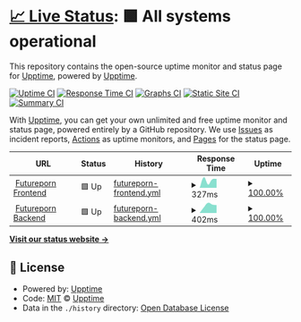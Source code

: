 # [📈 Live Status](https://status.futureporn.net): <!--live status--> **🟩 All systems operational**

This repository contains the open-source uptime monitor and status page for [Upptime](https://upptime.js.org), powered by [Upptime](https://github.com/upptime/upptime).

[![Uptime CI](https://github.com/upptime/upptime/workflows/Uptime%20CI/badge.svg)](https://github.com/upptime/upptime/actions?query=workflow%3A%22Uptime+CI%22)
[![Response Time CI](https://github.com/upptime/upptime/workflows/Response%20Time%20CI/badge.svg)](https://github.com/upptime/upptime/actions?query=workflow%3A%22Response+Time+CI%22)
[![Graphs CI](https://github.com/upptime/upptime/workflows/Graphs%20CI/badge.svg)](https://github.com/upptime/upptime/actions?query=workflow%3A%22Graphs+CI%22)
[![Static Site CI](https://github.com/upptime/upptime/workflows/Static%20Site%20CI/badge.svg)](https://github.com/upptime/upptime/actions?query=workflow%3A%22Static+Site+CI%22)
[![Summary CI](https://github.com/upptime/upptime/workflows/Summary%20CI/badge.svg)](https://github.com/upptime/upptime/actions?query=workflow%3A%22Summary+CI%22)

With [Upptime](https://upptime.js.org), you can get your own unlimited and free uptime monitor and status page, powered entirely by a GitHub repository. We use [Issues](https://github.com/upptime/upptime/issues) as incident reports, [Actions](https://github.com/upptime/upptime/actions) as uptime monitors, and [Pages](https://status.futureporn.net) for the status page.

<!--start: status pages-->
<!-- This summary is generated by Upptime (https://github.com/upptime/upptime) -->
<!-- Do not edit this manually, your changes will be overwritten -->
<!-- prettier-ignore -->
| URL | Status | History | Response Time | Uptime |
| --- | ------ | ------- | ------------- | ------ |
| <img alt="" src="https://icons.duckduckgo.com/ip3/futureporn.net.ico" height="13"> [Futureporn Frontend](https://futureporn.net) | 🟩 Up | [futureporn-frontend.yml](https://github.com/insanity54/futureporn-status/commits/HEAD/history/futureporn-frontend.yml) | <details><summary><img alt="Response time graph" src="./graphs/futureporn-frontend/response-time-week.png" height="20"> 327ms</summary><br><a href="https://status.futureporn.net/history/futureporn-frontend"><img alt="Response time 327" src="https://img.shields.io/endpoint?url=https%3A%2F%2Fraw.githubusercontent.com%2Finsanity54%2Ffutureporn-status%2FHEAD%2Fapi%2Ffutureporn-frontend%2Fresponse-time.json"></a><br><a href="https://status.futureporn.net/history/futureporn-frontend"><img alt="24-hour response time 327" src="https://img.shields.io/endpoint?url=https%3A%2F%2Fraw.githubusercontent.com%2Finsanity54%2Ffutureporn-status%2FHEAD%2Fapi%2Ffutureporn-frontend%2Fresponse-time-day.json"></a><br><a href="https://status.futureporn.net/history/futureporn-frontend"><img alt="7-day response time 327" src="https://img.shields.io/endpoint?url=https%3A%2F%2Fraw.githubusercontent.com%2Finsanity54%2Ffutureporn-status%2FHEAD%2Fapi%2Ffutureporn-frontend%2Fresponse-time-week.json"></a><br><a href="https://status.futureporn.net/history/futureporn-frontend"><img alt="30-day response time 327" src="https://img.shields.io/endpoint?url=https%3A%2F%2Fraw.githubusercontent.com%2Finsanity54%2Ffutureporn-status%2FHEAD%2Fapi%2Ffutureporn-frontend%2Fresponse-time-month.json"></a><br><a href="https://status.futureporn.net/history/futureporn-frontend"><img alt="1-year response time 327" src="https://img.shields.io/endpoint?url=https%3A%2F%2Fraw.githubusercontent.com%2Finsanity54%2Ffutureporn-status%2FHEAD%2Fapi%2Ffutureporn-frontend%2Fresponse-time-year.json"></a></details> | <details><summary><a href="https://status.futureporn.net/history/futureporn-frontend">100.00%</a></summary><a href="https://status.futureporn.net/history/futureporn-frontend"><img alt="All-time uptime 100.00%" src="https://img.shields.io/endpoint?url=https%3A%2F%2Fraw.githubusercontent.com%2Finsanity54%2Ffutureporn-status%2FHEAD%2Fapi%2Ffutureporn-frontend%2Fuptime.json"></a><br><a href="https://status.futureporn.net/history/futureporn-frontend"><img alt="24-hour uptime 100.00%" src="https://img.shields.io/endpoint?url=https%3A%2F%2Fraw.githubusercontent.com%2Finsanity54%2Ffutureporn-status%2FHEAD%2Fapi%2Ffutureporn-frontend%2Fuptime-day.json"></a><br><a href="https://status.futureporn.net/history/futureporn-frontend"><img alt="7-day uptime 100.00%" src="https://img.shields.io/endpoint?url=https%3A%2F%2Fraw.githubusercontent.com%2Finsanity54%2Ffutureporn-status%2FHEAD%2Fapi%2Ffutureporn-frontend%2Fuptime-week.json"></a><br><a href="https://status.futureporn.net/history/futureporn-frontend"><img alt="30-day uptime 100.00%" src="https://img.shields.io/endpoint?url=https%3A%2F%2Fraw.githubusercontent.com%2Finsanity54%2Ffutureporn-status%2FHEAD%2Fapi%2Ffutureporn-frontend%2Fuptime-month.json"></a><br><a href="https://status.futureporn.net/history/futureporn-frontend"><img alt="1-year uptime 100.00%" src="https://img.shields.io/endpoint?url=https%3A%2F%2Fraw.githubusercontent.com%2Finsanity54%2Ffutureporn-status%2FHEAD%2Fapi%2Ffutureporn-frontend%2Fuptime-year.json"></a></details>
| <img alt="" src="https://icons.duckduckgo.com/ip3/ipfs.sbtp.xyz.ico" height="13"> [Futureporn Backend](https://ipfs.sbtp.xyz/ipfs/bafkreigq6feyiv27wth74575cutr5gzhigna6gehois2fyw24bzk7nbk4a) | 🟩 Up | [futureporn-backend.yml](https://github.com/insanity54/futureporn-status/commits/HEAD/history/futureporn-backend.yml) | <details><summary><img alt="Response time graph" src="./graphs/futureporn-backend/response-time-week.png" height="20"> 402ms</summary><br><a href="https://status.futureporn.net/history/futureporn-backend"><img alt="Response time 402" src="https://img.shields.io/endpoint?url=https%3A%2F%2Fraw.githubusercontent.com%2Finsanity54%2Ffutureporn-status%2FHEAD%2Fapi%2Ffutureporn-backend%2Fresponse-time.json"></a><br><a href="https://status.futureporn.net/history/futureporn-backend"><img alt="24-hour response time 402" src="https://img.shields.io/endpoint?url=https%3A%2F%2Fraw.githubusercontent.com%2Finsanity54%2Ffutureporn-status%2FHEAD%2Fapi%2Ffutureporn-backend%2Fresponse-time-day.json"></a><br><a href="https://status.futureporn.net/history/futureporn-backend"><img alt="7-day response time 402" src="https://img.shields.io/endpoint?url=https%3A%2F%2Fraw.githubusercontent.com%2Finsanity54%2Ffutureporn-status%2FHEAD%2Fapi%2Ffutureporn-backend%2Fresponse-time-week.json"></a><br><a href="https://status.futureporn.net/history/futureporn-backend"><img alt="30-day response time 402" src="https://img.shields.io/endpoint?url=https%3A%2F%2Fraw.githubusercontent.com%2Finsanity54%2Ffutureporn-status%2FHEAD%2Fapi%2Ffutureporn-backend%2Fresponse-time-month.json"></a><br><a href="https://status.futureporn.net/history/futureporn-backend"><img alt="1-year response time 402" src="https://img.shields.io/endpoint?url=https%3A%2F%2Fraw.githubusercontent.com%2Finsanity54%2Ffutureporn-status%2FHEAD%2Fapi%2Ffutureporn-backend%2Fresponse-time-year.json"></a></details> | <details><summary><a href="https://status.futureporn.net/history/futureporn-backend">100.00%</a></summary><a href="https://status.futureporn.net/history/futureporn-backend"><img alt="All-time uptime 100.00%" src="https://img.shields.io/endpoint?url=https%3A%2F%2Fraw.githubusercontent.com%2Finsanity54%2Ffutureporn-status%2FHEAD%2Fapi%2Ffutureporn-backend%2Fuptime.json"></a><br><a href="https://status.futureporn.net/history/futureporn-backend"><img alt="24-hour uptime 100.00%" src="https://img.shields.io/endpoint?url=https%3A%2F%2Fraw.githubusercontent.com%2Finsanity54%2Ffutureporn-status%2FHEAD%2Fapi%2Ffutureporn-backend%2Fuptime-day.json"></a><br><a href="https://status.futureporn.net/history/futureporn-backend"><img alt="7-day uptime 100.00%" src="https://img.shields.io/endpoint?url=https%3A%2F%2Fraw.githubusercontent.com%2Finsanity54%2Ffutureporn-status%2FHEAD%2Fapi%2Ffutureporn-backend%2Fuptime-week.json"></a><br><a href="https://status.futureporn.net/history/futureporn-backend"><img alt="30-day uptime 100.00%" src="https://img.shields.io/endpoint?url=https%3A%2F%2Fraw.githubusercontent.com%2Finsanity54%2Ffutureporn-status%2FHEAD%2Fapi%2Ffutureporn-backend%2Fuptime-month.json"></a><br><a href="https://status.futureporn.net/history/futureporn-backend"><img alt="1-year uptime 100.00%" src="https://img.shields.io/endpoint?url=https%3A%2F%2Fraw.githubusercontent.com%2Finsanity54%2Ffutureporn-status%2FHEAD%2Fapi%2Ffutureporn-backend%2Fuptime-year.json"></a></details>

<!--end: status pages-->

[**Visit our status website →**](https://status.futureporn.net)

## 📄 License

- Powered by: [Upptime](https://github.com/upptime/upptime)
- Code: [MIT](./LICENSE) © [Upptime](https://upptime.js.org)
- Data in the `./history` directory: [Open Database License](https://opendatacommons.org/licenses/odbl/1-0/)
